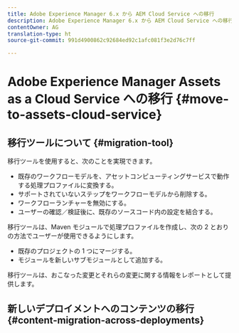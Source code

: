 ```yaml
---
title: Adobe Experience Manager 6.x から AEM Cloud Service への移行
description: Adobe Experience Manager 6.x から AEM Cloud Service への移行
contentOwner: AG
translation-type: ht
source-git-commit: 991d4900862c92684ed92c1afc081f3e2d76c7ff

---
```



# Adobe Experience Manager Assets as a Cloud Service への移行 {#move-to-assets-cloud-service}

<!-- About the need to move from previous AEM deployment to a cloud service deployment. And how does Adobe help do it OOTB?
-->

## 移行ツールについて {#migration-tool}

<!-- 
Link back to information about the tool in the Experience Manager as a Cloud Service docs if the tool works the same for Sites and Assets. Document the Assets-specific information here.

* What is the migration tool called? Is there a branding term for it?
* How much do we want to elaborate about the Pattern Detector rules? Is there a branding term for it?
* Before migrating using the tool, is any prepping required?
* See CQ-4271901

-->

移行ツールを使用すると、次のことを実現できます。

* 既存のワークフローモデルを、アセットコンピューティングサービスで動作する処理プロファイルに変換する。
* サポートされていないステップをワークフローモデルから削除する。
* ワークフローランチャーを無効にする。
* ユーザーの確認／検証後に、既存のソースコード内の設定を結合する。

移行ツールは、Maven モジュールで処理プロファイルを作成し、次の 2 とおりの方法でユーザーが使用できるようにします。

* 既存のプロジェクトの 1 つにマージする。
* モジュールを新しいサブモジュールとして追加する。

移行ツールは、おこなった変更とそれらの変更に関する情報をレポートとして提供します。

<!--  

What is the output of the tool, besides migrated content.

Give details about reports and logs of the tool. 

* How to access the report, including required permissions.
* How to read/interpret the report.
* Location of logs. How to read the logs.
* What common errors to look for. Troubleshooting for these errors.

-->

## 新しいデプロイメントへのコンテンツの移行 {#content-migration-across-deployments}
